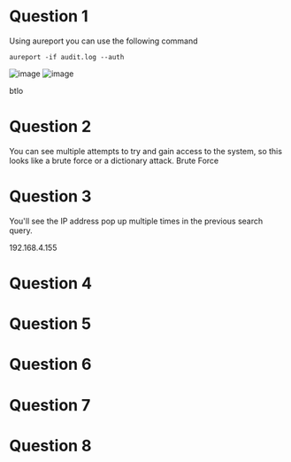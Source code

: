 # Question 1

Using aureport you can use the following command
```
aureport -if audit.log --auth 
```
![image](https://github.com/Shawn-Nichol/BlueTeam/assets/30714313/0ac0fc1f-745b-4abd-a112-09415360ad5c)
![image](https://github.com/Shawn-Nichol/BlueTeam/assets/30714313/f8a55a5f-4797-401d-947c-81a099e13753)

btlo
# Question 2
You can see multiple attempts to try and gain access to the system, so this looks like a brute force or a dictionary attack.
Brute Force
# Question 3
You'll see the IP address pop up multiple times in the previous search query. 

192.168.4.155 

# Question 4

# Question 5

# Question 6

# Question 7

# Question 8

